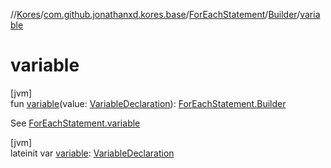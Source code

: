 //[Kores](../../../../index.md)/[com.github.jonathanxd.kores.base](../../index.md)/[ForEachStatement](../index.md)/[Builder](index.md)/[variable](variable.md)

# variable

[jvm]\
fun [variable](variable.md)(value: [VariableDeclaration](../../-variable-declaration/index.md)): [ForEachStatement.Builder](index.md)

See [ForEachStatement.variable](../variable.md)

[jvm]\
lateinit var [variable](variable.md): [VariableDeclaration](../../-variable-declaration/index.md)
